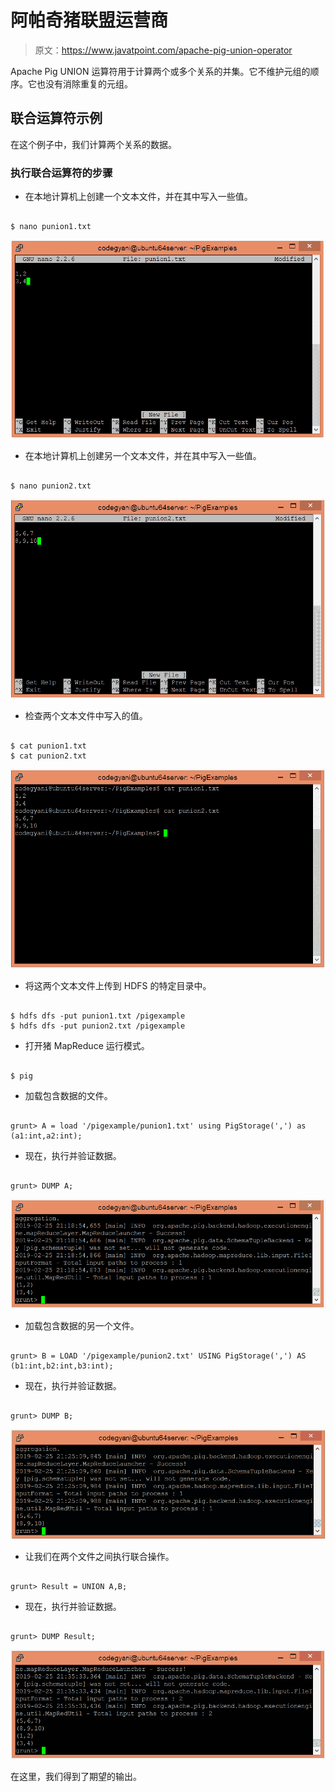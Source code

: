 # 阿帕奇猪联盟运营商

> 原文：<https://www.javatpoint.com/apache-pig-union-operator>

Apache Pig UNION 运算符用于计算两个或多个关系的并集。它不维护元组的顺序。它也没有消除重复的元组。

## 联合运算符示例

在这个例子中，我们计算两个关系的数据。

### 执行联合运算符的步骤

*   在本地计算机上创建一个文本文件，并在其中写入一些值。

```

$ nano punion1.txt

```

![Apache Pig UNION Operator](img/1f2d18bd0771f646a96e46af7948e740.png)

*   在本地计算机上创建另一个文本文件，并在其中写入一些值。

```

$ nano punion2.txt

```

![Apache Pig UNION Operator](img/cd22c8ef93fa92f28879e377486ab266.png)

*   检查两个文本文件中写入的值。

```

$ cat punion1.txt
$ cat punion2.txt

```

![Apache Pig UNION Operator](img/557904c0edef587471f536b6e0bbf9b5.png)

*   将这两个文本文件上传到 HDFS 的特定目录中。

```

$ hdfs dfs -put punion1.txt /pigexample
$ hdfs dfs -put punion2.txt /pigexample

```

*   打开猪 MapReduce 运行模式。

```

$ pig

```

*   加载包含数据的文件。

```

grunt> A = load '/pigexample/punion1.txt' using PigStorage(',') as (a1:int,a2:int);

```

*   现在，执行并验证数据。

```

grunt> DUMP A;

```

![Apache Pig UNION Operator](img/2f565ffa2b370378a528a11c64d74c0c.png)

*   加载包含数据的另一个文件。

```

grunt> B = LOAD '/pigexample/punion2.txt' USING PigStorage(',') AS (b1:int,b2:int,b3:int);

```

*   现在，执行并验证数据。

```

grunt> DUMP B;

```

![Apache Pig UNION Operator](img/4257946cea59f1c9ded0cfa15f4fb197.png)

*   让我们在两个文件之间执行联合操作。

```

grunt> Result = UNION A,B;

```

*   现在，执行并验证数据。

```

grunt> DUMP Result;

```

![Apache Pig UNION Operator](img/fedf81bcf71f9408da1353240b13dd4c.png)

在这里，我们得到了期望的输出。